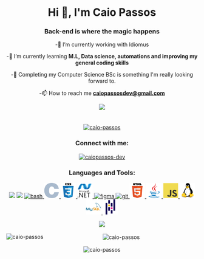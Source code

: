 <h1 align="center">Hi 👋, I'm Caio Passos</h1>
<h3 align="center">Back-end is where the magic happens</h3>

<div align="center">
-🔭 I’m currently working with Idiomus

-🌱 I’m currently learning **M.L, Data science, automations and improving my general coding skills**

-👯 Completing my Computer Science BSc is something I'm really looking forward to.

-📫 How to reach me **caiopassosdev@gmail.com**
</div>
<div align="center">
            <img width="20%" src="https://i.giphy.com/media/v1.Y2lkPTc5MGI3NjExeWR3b2JiaTZpcThrOXBvbDduenZqdTV1bXltcXlzdXlyaHFhNjJyOCZlcD12MV9pbnRlcm5hbF9naWZfYnlfaWQmY3Q9Zw/l1J9qemh1La8b0Rag/giphy-downsized.gif">
</div>          



<br>
<br>
<div align="center">
<a href="https://github.com/ryo-ma/github-profile-trophy"><img src="https://github-profile-trophy.vercel.app/?username=caio-passos" alt="caio-passos" /></a>
</div>


<h3 align="center">Connect with me:</h3>
<p align="center">
<a href="https://linkedin.com/in/caiopassos-dev" target="blank"><img align="center" src="https://raw.githubusercontent.com/rahuldkjain/github-profile-readme-generator/master/src/images/icons/Social/linked-in-alt.svg" alt="caiopassos-dev" height="30" width="40" /></a>
</p>
<div align="center">
<h3 align="center">Languages and Tools:</h3>
<p align="center">            
            <img src="https://cdn.jsdelivr.net/gh/devicons/devicon@latest/icons/go/go-original-wordmark.svg" width="40" />    <img src="https://cdn.jsdelivr.net/gh/devicons/devicon@latest/icons/python/python-original.svg" width="40" />    <a href="https://www.gnu.org/software/bash/" target="_blank" rel="noreferrer"> <img src="https://www.vectorlogo.zone/logos/gnu_bash/gnu_bash-icon.svg" alt="bash" width="40" height="40"/> </a><a href="https://www.cprogramming.com/" target="_blank" rel="noreferrer"> <img src="https://raw.githubusercontent.com/devicons/devicon/master/icons/c/c-original.svg" alt="c" width="40" height="40"/> </a> <a href="https://www.w3schools.com/css/" target="_blank" rel="noreferrer"> <img src="https://raw.githubusercontent.com/devicons/devicon/master/icons/css3/css3-original-wordmark.svg" alt="css3" width="40" height="40"/> </a> <a href="https://dotnet.microsoft.com/" target="_blank" rel="noreferrer"> <img src="https://raw.githubusercontent.com/devicons/devicon/master/icons/dot-net/dot-net-original-wordmark.svg" alt="dotnet" width="40" height="40"/> </a>  </a> <a href="https://www.figma.com/" target="_blank" rel="noreferrer"> <img src="https://www.vectorlogo.zone/logos/figma/figma-icon.svg" alt="figma" width="40" height="40"/> </a> <a href="https://git-scm.com/" target="_blank" rel="noreferrer"> <img src="https://www.vectorlogo.zone/logos/git-scm/git-scm-icon.svg" alt="git" width="40" height="40"/> </a> <a href="https://www.w3.org/html/" target="_blank" rel="noreferrer"> <img src="https://raw.githubusercontent.com/devicons/devicon/master/icons/html5/html5-original-wordmark.svg" alt="html5" width="40" height="40"/> </a>  <a href="https://www.java.com" target="_blank" rel="noreferrer"> <img src="https://raw.githubusercontent.com/devicons/devicon/master/icons/java/java-original.svg" alt="java" width="40" height="40"/> </a> <a href="https://developer.mozilla.org/en-US/docs/Web/JavaScript" target="_blank" rel="noreferrer"> <img src="https://raw.githubusercontent.com/devicons/devicon/master/icons/javascript/javascript-original.svg" alt="javascript" width="40" height="40"/> </a> <a href="https://www.linux.org/" target="_blank" rel="noreferrer"> <img src="https://raw.githubusercontent.com/devicons/devicon/master/icons/linux/linux-original.svg" alt="linux" width="40" height="40"/> </a> <a href="https://www.mysql.com/" target="_blank" rel="noreferrer"> <img src="https://raw.githubusercontent.com/devicons/devicon/master/icons/mysql/mysql-original-wordmark.svg" alt="mysql" width="40" height="40"/> </a> <a href="https://pandas.pydata.org/" target="_blank" rel="noreferrer"> <img src="https://raw.githubusercontent.com/devicons/devicon/2ae2a900d2f041da66e950e4d48052658d850630/icons/pandas/pandas-original.svg" alt="pandas" width="40" height="40"/> </a></a> <a href="https://www.python.org" target="_blank" rel="noreferrer"> </a>
</div>


<div align="center">
<img width="50%" src="https://media1.tenor.com/m/4DW4CKmMbPoAAAAC/ps2startup-ps2.gif">
</div>
<div align="center">
<p><img align="left" src="https://github-readme-stats.vercel.app/api/top-langs?username=caio-passos&show_icons=true&locale=en&layout=compact" alt="caio-passos" /></p>
<div align="center">
            
<p>&nbsp;<img align="center" src="https://github-readme-stats.vercel.app/api?username=caio-passos&show_icons=true&locale=en" alt="caio-passos" /></p>
</div>
<div align="center">
<p><img align="center" src="https://github-readme-streak-stats.herokuapp.com/?user=caio-passos&" alt="caio-passos" /></p>
</div>
